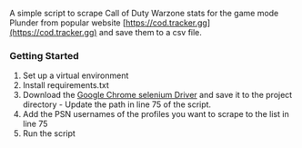 A simple script to scrape Call of Duty Warzone stats for the game mode Plunder from popular website [https://cod.tracker.gg](https://cod.tracker.gg) and save them to a csv file. 

### Getting Started

1. Set up a virtual environment 
2. Install requirements.txt
3. Download the [Google Chrome selenium Driver](https://chromedriver.chromium.org/downloads) and save it to the project directory - Update the path in line 75 of the script.
4. Add the PSN usernames of the profiles you want to scrape to the list in line 75
5. Run the script